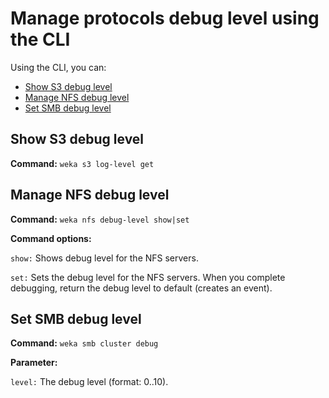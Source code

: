 # Manage protocols debug level using the CLI

Using the CLI, you can:

* [Show S3 debug level](manage-protocols-debug-level-using-the-cli.md#show-s3-debug-level)
* [Manage NFS debug level](manage-protocols-debug-level-using-the-cli.md#update-nfs-debug-level)
* [Set SMB debug level](manage-protocols-debug-level-using-the-cli.md#update-smb-debug-level)

## Show S3 debug level <a href="#show-s3-debug-level" id="show-s3-debug-level"></a>

**Command:** `weka s3 log-level get`

## Manage NFS debug level <a href="#manage-nfs-debug-level" id="manage-nfs-debug-level"></a>

**Command:** `weka nfs debug-level show|set`

**Command options:**

`show:` Shows debug level for the NFS servers.

`set:` Sets the debug level for the NFS servers. When you complete debugging, return the debug level to default (creates an event).

## Set SMB debug level <a href="#set-smb-debug-level" id="set-smb-debug-level"></a>

**Command:**  `weka smb cluster debug`

**Parameter:**

`level:` The debug level (format: 0..10).

